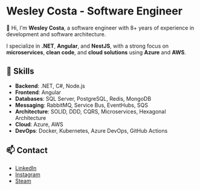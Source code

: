 # Wesley Costa - Software Engineer

👋 Hi, I'm **Wesley Costa**, a software engineer with 8+ years of experience in development and software architecture. 

I specialize in **.NET**, **Angular**, and **NestJS**, with a strong focus on **microservices**, **clean code**, and **cloud solutions** using **Azure** and **AWS**.

## 🚀 Skills

- **Backend**: .NET, C#, Node.js
- **Frontend**: Angular
- **Databases**: SQL Server, PostgreSQL, Redis, MongoDB
- **Messaging**: RabbitMQ, Service Bus, EventHubs, SQS
- **Architecture**: SOLID, DDD, CQRS, Microservices, Hexagonal Architecture
- **Cloud**: Azure, AWS
- **DevOps**: Docker, Kubernetes, Azure DevOps, GitHub Actions


## 📫 Contact

- [LinkedIn](https://www.linkedin.com/in/wesleylcosta)
- [Instagram](https://www.instagram.com/oiwesleycosta)
- [Steam](https://steamcommunity.com/id/tripeira)
